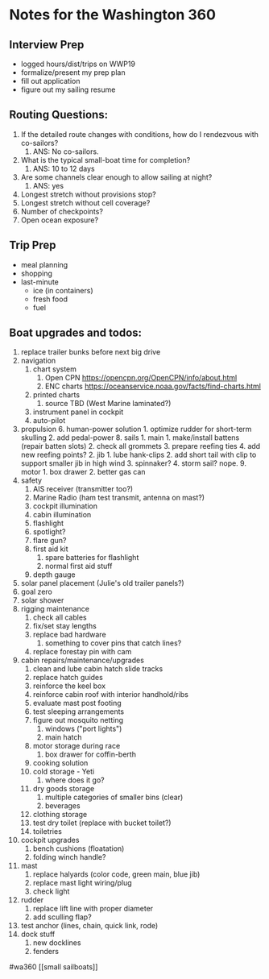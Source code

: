 # Notes for the Washington 360

## Interview Prep
- logged hours/dist/trips on WWP19
- formalize/present my prep plan
- fill out application
- figure out my sailing resume

## Routing Questions:
1. If the detailed route changes with conditions, how do I rendezvous with co-sailors?
	1. ANS: No co-sailors.
2. What is the typical small-boat time for completion?
	1. ANS: 10 to 12 days
3. Are some channels clear enough to allow sailing at night?
	1. ANS: yes
4. Longest stretch without provisions stop?
5. Longest stretch without cell coverage?
6. Number of checkpoints?
7. Open ocean exposure?

## Trip Prep
- meal planning
- shopping
- last-minute
	- ice (in containers)
	- fresh food
	- fuel

## Boat upgrades and todos:
1. replace trailer bunks before next big drive
3. navigation
	1. chart system
		1. Open CPN https://opencpn.org/OpenCPN/info/about.html
		2. ENC charts https://oceanservice.noaa.gov/facts/find-charts.html
	2. printed charts
		1. source TBD (West Marine laminated?)
	3. instrument panel in cockpit
	4. auto-pilot
4. propulsion
	6. human-power solution
		1. optimize rudder for short-term skulling
		2. add pedal-power
	8. sails
		1. main
			1. make/install battens (repair batten slots)
			2. check all grommets
			3. prepare reefing ties
			4. add new reefing points?
		2. jib
			1. lube hank-clips
			2. add short tail with clip to support smaller jib in high wind
		3. spinnaker?
		4. storm sail? nope.
	9. motor
		1. box drawer
		2. better gas can
5. safety
	1. AIS receiver (transmitter too?)
	2. Marine Radio (ham test transmit, antenna on mast?)
	3. cockpit illumination
	4. cabin illumination
	5. flashlight
	6. spotlight?
	7. flare gun?
	8. first aid kit
		1. spare batteries for flashlight
		2. normal first aid stuff
	9. depth gauge
6. solar panel placement (Julie's old trailer panels?)
7. goal zero
8. solar shower
9. rigging maintenance
	1. check all cables
	2. fix/set stay lengths
	3. replace bad hardware
		1. something to cover pins that catch lines?
	4. replace forestay pin with cam
10. cabin repairs/maintenance/upgrades
	1. clean and lube cabin hatch slide tracks
	2. replace hatch guides
	8. reinforce the keel box
	9. reinforce cabin roof with interior handhold/ribs
	10. evaluate mast post footing
	11. test sleeping arrangements
	12. figure out mosquito netting
		1. windows ("port lights")
		2. main hatch
	13. motor storage during race
		1. box drawer for coffin-berth
	14. cooking solution
	15. cold storage - Yeti
		1. where does it go?
	16. dry goods storage
		1. multiple categories of smaller bins (clear)
		2. beverages
	17. clothing storage
	18. test dry toilet (replace with bucket toilet?)
	19. toiletries
11. cockpit upgrades
	1. bench cushions (floatation)
	2. folding winch handle?
12. mast
	1. replace halyards (color code, green main, blue jib)
	2. replace mast light wiring/plug
	3. check light
13. rudder
	1. replace lift line with proper diameter
	2. add sculling flap?
14. test anchor (lines, chain, quick link, rode)
15. dock stuff
	1. new docklines
	2. fenders





#wa360
[[small sailboats]]

